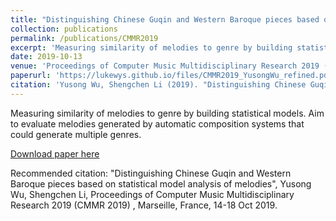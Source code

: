 ```yaml
---
title: "Distinguishing Chinese Guqin and Western Baroque pieces based on statistical model analysis of melodies"
collection: publications
permalink: /publications/CMMR2019
excerpt: 'Measuring similarity of melodies to genre by building statistical models. Aim to evaluate melodies generated by automatic composition systems that could generate multiple genres.'
date: 2019-10-13
venue: 'Proceedings of Computer Music Multidisciplinary Research 2019 (CMMR 2019)'
paperurl: 'https://lukewys.github.io/files/CMMR2019_YusongWu_refined.pdf'
citation: 'Yusong Wu, Shengchen Li (2019). "Distinguishing Chinese Guqin and Western Baroque pieces based on statistical model analysis of melodies" <i>Proceedings of Computer Music Multidisciplinary Research 2019 (CMMR 2019)</i>.'
---
```


Measuring similarity of melodies to genre by building statistical models. Aim to evaluate melodies generated by automatic composition systems that could generate multiple genres.

[Download paper here](https://lukewys.github.io/files/CMMR2019_YusongWu_refined.pdf)

Recommended citation: "Distinguishing Chinese Guqin and Western Baroque pieces based on statistical model analysis of melodies", Yusong Wu, Shengchen Li, Proceedings of Computer Music Multidisciplinary Research 2019 (CMMR 2019) , Marseille, France, 14-18 Oct 2019.